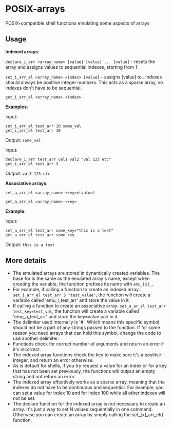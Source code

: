 # POSIX-arrays
POSIX-compatible shell functions emulating some aspects of arrays

## Usage
**Indexed arrays**:

`declare_i_arr <array_name> [value] [value] ... [value]` - resets the array and assigns values to sequential indexes, starting from 1

`set_i_arr_el <array_name> <index> [value]` - assigns [value] to <index>. Indexes should always be positive integer numbers. This acts as a sparse array, so indexes don't have to be sequential.

`get_i_arr_el <array_name> <index>`

**Examples**:

Input:

```
set_i_arr_el test_arr 10 some_val
get_i_arr_el test_arr 10
```

Output: `some_val`

Input:

```
declare_i_arr test_arr val1 val2 "val 123 etc"
get_i_arr_el test_arr 3
```

Output: `val3 123 etc`

**Associative arrays**:

`set_a_arr_el <array_name> <key>=[value]`

`get_a_arr_el <array_name> <key>`

**Example**:

Input:

```
set_a_arr_el test_arr some_key="this is a test"
get_a_arr_el test_arr some_key
```

Output: `this is a test`

## More details
- The emulated arrays are stored in dynamically created variables. The base for is the same as the emulated array's name, except when creating the variable, the function prefixes its name with `emu_[x]_`.
- For example, if calling a function to create an indexed array: `set_i_arr_el test_arr 5 "test_value"`, the function will create a variable called 'emu_i_test_arr' and store the value in it.
- If calling a function to create an associative array: `set_a_ar_el test_arr test_key=test_val`, the function will create a variable called 'emu_a_test_arr' and store the key=value pair in it.
- The delimiter used internally is '#'. Which means this specific symbol should not be a part of any strings passed to the function. If for some reason you need arrays that can hold this symbol, change the code to use another delimiter.
- Functions check for correct number of arguments and return an error if it's incorrect.
- The indexed array functions check the key to make sure it's a positive integer, and return an error otherwise.
- As is default for shells, if you try request a value for an index or for a key that has not been set previously, the functions will output an empty string and not return an error.
- The indexed array effectively works as a sparse array, meaning that the indexes do not have to be continuous and sequential. For example, you can set a value for index 10 and for index 100 while all other indexes will not be set.
- The declare function for the indexed array is not necessary to create an array. It's just a way to set N values sequentially in one command. Otherwise you can create an array by simply calling the set_[x]_arr_el() function.
